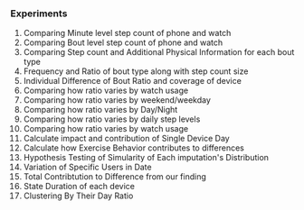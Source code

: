 ### Experiments
1. Comparing Minute level step count of phone and watch
1. Comparing Bout level step count of phone and watch
1. Comparing Step count and Additional Physical Information for each bout type
1. Frequency and Ratio of bout type along with step count size
1. Individual Difference of Bout Ratio and coverage of device
1. Comparing how ratio varies by watch usage
1. Comparing how ratio varies by weekend/weekday
1. Comparing how ratio varies by Day/Night
1. Comparing how ratio varies by daily step levels
1. Comparing how ratio varies by watch usage
1. Calculate impact and contribution of Single Device Day
1. Calculate how Exercise Behavior contributes to differences
1. Hypothesis Testing of Simularity of Each imputation's Distribution
1. Variation of Specific Users in Date
1. Total Contribtution to Difference from our finding
1. State Duration of each device
1. Clustering By Their Day Ratio